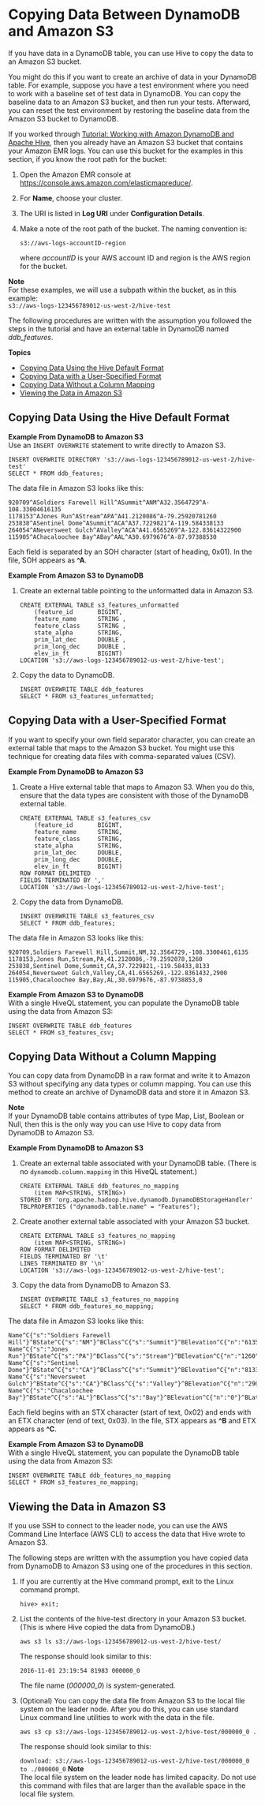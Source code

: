 # Copying Data Between DynamoDB and Amazon S3<a name="EMRforDynamoDB.CopyingData.S3"></a>

If you have data in a DynamoDB table, you can use Hive to copy the data to an Amazon S3 bucket\.

You might do this if you want to create an archive of data in your DynamoDB table\. For example, suppose you have a test environment where you need to work with a baseline set of test data in DynamoDB\. You can copy the baseline data to an Amazon S3 bucket, and then run your tests\. Afterward, you can reset the test environment by restoring the baseline data from the Amazon S3 bucket to DynamoDB\.

If you worked through [Tutorial: Working with Amazon DynamoDB and Apache Hive](EMRforDynamoDB.Tutorial.md), then you already have an Amazon S3 bucket that contains your Amazon EMR logs\. You can use this bucket for the examples in this section, if you know the root path for the bucket:

1. Open the Amazon EMR console at [https://console\.aws\.amazon\.com/elasticmapreduce/](https://console.aws.amazon.com/elasticmapreduce/)\.

1. For **Name**, choose your cluster\.

1. The URI is listed in **Log URI** under **Configuration Details**\.

1. Make a note of the root path of the bucket\. The naming convention is:

   `s3://aws-logs-accountID-region`

   where *accountID* is your AWS account ID and region is the AWS region for the bucket\.

**Note**  
For these examples, we will use a subpath within the bucket, as in this example:  
 `s3://aws-logs-123456789012-us-west-2/hive-test`

The following procedures are written with the assumption you followed the steps in the tutorial and have an external table in DynamoDB named *ddb\_features*\.

**Topics**
+ [Copying Data Using the Hive Default Format](#EMRforDynamoDB.CopyingData.S3.DefaultFormat)
+ [Copying Data with a User\-Specified Format](#EMRforDynamoDB.CopyingData.S3.UserSpecifiedFormat)
+ [Copying Data Without a Column Mapping](#EMRforDynamoDB.CopyingData.S3.NoColumnMapping)
+ [Viewing the Data in Amazon S3](#EMRforDynamoDB.CopyingData.S3.ViewingData)

## Copying Data Using the Hive Default Format<a name="EMRforDynamoDB.CopyingData.S3.DefaultFormat"></a>

**Example From DynamoDB to Amazon S3**  
Use an `INSERT OVERWRITE` statement to write directly to Amazon S3\.  

```
INSERT OVERWRITE DIRECTORY 's3://aws-logs-123456789012-us-west-2/hive-test'
SELECT * FROM ddb_features;
```
The data file in Amazon S3 looks like this:  

```
920709^ASoldiers Farewell Hill^ASummit^ANM^A32.3564729^A-108.33004616135
1178153^AJones Run^AStream^APA^A41.2120086^A-79.25920781260
253838^ASentinel Dome^ASummit^ACA^A37.7229821^A-119.584338133
264054^ANeversweet Gulch^AValley^ACA^A41.6565269^A-122.83614322900
115905^AChacaloochee Bay^ABay^AAL^A30.6979676^A-87.97388530
```
Each field is separated by an SOH character \(start of heading, 0x01\)\. In the file, SOH appears as **^A**\.

**Example From Amazon S3 to DynamoDB**  

1. Create an external table pointing to the unformatted data in Amazon S3\.

   ```
   CREATE EXTERNAL TABLE s3_features_unformatted
       (feature_id       BIGINT,
       feature_name      STRING ,
       feature_class     STRING ,
       state_alpha       STRING,
       prim_lat_dec      DOUBLE ,
       prim_long_dec     DOUBLE ,
       elev_in_ft        BIGINT)
   LOCATION 's3://aws-logs-123456789012-us-west-2/hive-test';
   ```

1. Copy the data to DynamoDB\.

   ```
   INSERT OVERWRITE TABLE ddb_features
   SELECT * FROM s3_features_unformatted;
   ```

## Copying Data with a User\-Specified Format<a name="EMRforDynamoDB.CopyingData.S3.UserSpecifiedFormat"></a>

If you want to specify your own field separator character, you can create an external table that maps to the Amazon S3 bucket\. You might use this technique for creating data files with comma\-separated values \(CSV\)\.

**Example From DynamoDB to Amazon S3**  

1. Create a Hive external table that maps to Amazon S3\. When you do this, ensure that the data types are consistent with those of the DynamoDB external table\.

   ```
   CREATE EXTERNAL TABLE s3_features_csv
       (feature_id       BIGINT,
       feature_name      STRING,
       feature_class     STRING,
       state_alpha       STRING,
       prim_lat_dec      DOUBLE,
       prim_long_dec     DOUBLE,
       elev_in_ft        BIGINT)
   ROW FORMAT DELIMITED
   FIELDS TERMINATED BY ','
   LOCATION 's3://aws-logs-123456789012-us-west-2/hive-test';
   ```

1. Copy the data from DynamoDB\.

   ```
   INSERT OVERWRITE TABLE s3_features_csv
   SELECT * FROM ddb_features;
   ```
The data file in Amazon S3 looks like this:  

```
920709,Soldiers Farewell Hill,Summit,NM,32.3564729,-108.3300461,6135
1178153,Jones Run,Stream,PA,41.2120086,-79.2592078,1260
253838,Sentinel Dome,Summit,CA,37.7229821,-119.58433,8133
264054,Neversweet Gulch,Valley,CA,41.6565269,-122.8361432,2900
115905,Chacaloochee Bay,Bay,AL,30.6979676,-87.9738853,0
```

**Example From Amazon S3 to DynamoDB**  
With a single HiveQL statement, you can populate the DynamoDB table using the data from Amazon S3:  

```
INSERT OVERWRITE TABLE ddb_features
SELECT * FROM s3_features_csv;
```

## Copying Data Without a Column Mapping<a name="EMRforDynamoDB.CopyingData.S3.NoColumnMapping"></a>

You can copy data from DynamoDB in a raw format and write it to Amazon S3 without specifying any data types or column mapping\. You can use this method to create an archive of DynamoDB data and store it in Amazon S3\.



**Note**  
If your DynamoDB table contains attributes of type Map, List, Boolean or Null, then this is the only way you can use Hive to copy data from DynamoDB to Amazon S3\.

**Example From DynamoDB to Amazon S3**  

1. Create an external table associated with your DynamoDB table\. \(There is no `dynamodb.column.mapping` in this HiveQL statement\.\)

   ```
   CREATE EXTERNAL TABLE ddb_features_no_mapping
       (item MAP<STRING, STRING>)
   STORED BY 'org.apache.hadoop.hive.dynamodb.DynamoDBStorageHandler'
   TBLPROPERTIES ("dynamodb.table.name" = "Features");
   ```

   

1. Create another external table associated with your Amazon S3 bucket\.

   ```
   CREATE EXTERNAL TABLE s3_features_no_mapping
       (item MAP<STRING, STRING>)
   ROW FORMAT DELIMITED
   FIELDS TERMINATED BY '\t'
   LINES TERMINATED BY '\n'
   LOCATION 's3://aws-logs-123456789012-us-west-2/hive-test';
   ```

1. Copy the data from DynamoDB to Amazon S3\.

   ```
   INSERT OVERWRITE TABLE s3_features_no_mapping
   SELECT * FROM ddb_features_no_mapping;
   ```
The data file in Amazon S3 looks like this:  

```
Name^C{"s":"Soldiers Farewell Hill"}^BState^C{"s":"NM"}^BClass^C{"s":"Summit"}^BElevation^C{"n":"6135"}^BLatitude^C{"n":"32.3564729"}^BId^C{"n":"920709"}^BLongitude^C{"n":"-108.3300461"}
Name^C{"s":"Jones Run"}^BState^C{"s":"PA"}^BClass^C{"s":"Stream"}^BElevation^C{"n":"1260"}^BLatitude^C{"n":"41.2120086"}^BId^C{"n":"1178153"}^BLongitude^C{"n":"-79.2592078"}
Name^C{"s":"Sentinel Dome"}^BState^C{"s":"CA"}^BClass^C{"s":"Summit"}^BElevation^C{"n":"8133"}^BLatitude^C{"n":"37.7229821"}^BId^C{"n":"253838"}^BLongitude^C{"n":"-119.58433"}
Name^C{"s":"Neversweet Gulch"}^BState^C{"s":"CA"}^BClass^C{"s":"Valley"}^BElevation^C{"n":"2900"}^BLatitude^C{"n":"41.6565269"}^BId^C{"n":"264054"}^BLongitude^C{"n":"-122.8361432"}
Name^C{"s":"Chacaloochee Bay"}^BState^C{"s":"AL"}^BClass^C{"s":"Bay"}^BElevation^C{"n":"0"}^BLatitude^C{"n":"30.6979676"}^BId^C{"n":"115905"}^BLongitude^C{"n":"-87.9738853"}
```
Each field begins with an STX character \(start of text, 0x02\) and ends with an ETX character \(end of text, 0x03\)\. In the file, STX appears as **^B** and ETX appears as **^C**\.

**Example From Amazon S3 to DynamoDB**  
With a single HiveQL statement, you can populate the DynamoDB table using the data from Amazon S3:  

```
INSERT OVERWRITE TABLE ddb_features_no_mapping
SELECT * FROM s3_features_no_mapping;
```

## Viewing the Data in Amazon S3<a name="EMRforDynamoDB.CopyingData.S3.ViewingData"></a>

If you use SSH to connect to the leader node, you can use the AWS Command Line Interface \(AWS CLI\) to access the data that Hive wrote to Amazon S3\.

The following steps are written with the assumption you have copied data from DynamoDB to Amazon S3 using one of the procedures in this section\.

1. If you are currently at the Hive command prompt, exit to the Linux command prompt\.

   ```
   hive> exit;
   ```

1. List the contents of the hive\-test directory in your Amazon S3 bucket\. \(This is where Hive copied the data from DynamoDB\.\)

   ```
   aws s3 ls s3://aws-logs-123456789012-us-west-2/hive-test/
   ```

   The response should look similar to this:

   `2016-11-01 23:19:54 81983 000000_0` 

   The file name \(*000000\_0*\) is system\-generated\.

1. \(Optional\) You can copy the data file from Amazon S3 to the local file system on the leader node\. After you do this, you can use standard Linux command line utilities to work with the data in the file\.

   ```
   aws s3 cp s3://aws-logs-123456789012-us-west-2/hive-test/000000_0 .
   ```

   The response should look similar to this:

   `download: s3://aws-logs-123456789012-us-west-2/hive-test/000000_0 to ./000000_0`
**Note**  
The local file system on the leader node has limited capacity\. Do not use this command with files that are larger than the available space in the local file system\.